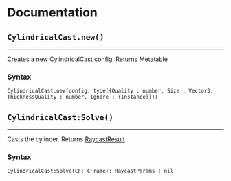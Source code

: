 # Documentation
[rblx/RaycastResult]: https://developer.roblox.com/en-us/api-reference/datatype/RaycastResult
[rblx/Metatable]: https://developer.roblox.com/en-us/articles/Metatables

## `CylindricalCast.new()`

---

Creates a new CylindricalCast config. Returns [Metatable][rblx/Metatable]
### Syntax

`CylindricalCast.new(config: type({Quality : number, Size : Vector3, ThicknessQuality : number, Ignore : {Instance}}))`

## `CylindricalCast:Solve()`

---

Casts the cylinder. Returns [RaycastResult][rblx/RaycastResult]
### Syntax

`CylindricalCast:Solve(CF: CFrame): RaycastParams | nil`